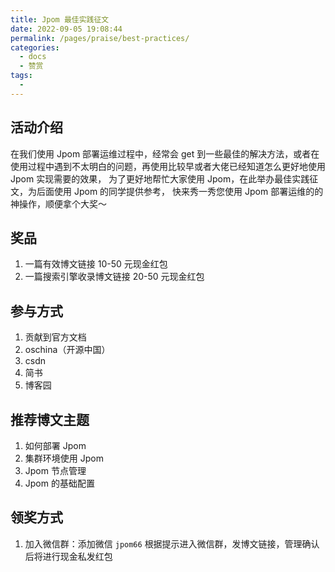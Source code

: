 ```yaml
---
title: Jpom 最佳实践征文
date: 2022-09-05 19:08:44
permalink: /pages/praise/best-practices/
categories:
  - docs
  - 赞赏
tags:
  - 
---
```


## 活动介绍

在我们使用 Jpom 部署运维过程中，经常会 get 到一些最佳的解决方法，或者在使用过程中遇到不太明白的问题，再使用比较早或者大佬已经知道怎么更好地使用 Jpom 实现需要的效果，
为了更好地帮忙大家使用 Jpom，在此举办最佳实践征文，为后面使用 Jpom 的同学提供参考，
快来秀一秀您使用 Jpom 部署运维的的神操作，顺便拿个大奖～

## 奖品

1. 一篇有效博文链接 10-50 元现金红包
2. 一篇搜索引擎收录博文链接 20-50 元现金红包

## 参与方式

1. 贡献到官方文档
2. oschina（开源中国）
2. csdn 
3. 简书
4. 博客园

## 推荐博文主题

1. 如何部署 Jpom
2. 集群环境使用 Jpom
3. Jpom 节点管理
4. Jpom 的基础配置

## 领奖方式

1. 加入微信群：添加微信 `jpom66` 根据提示进入微信群，发博文链接，管理确认后将进行现金私发红包
